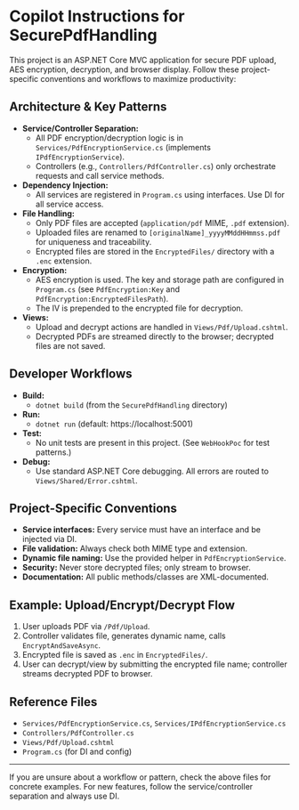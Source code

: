 <!-- Use this file to provide workspace-specific custom instructions to Copilot. For more details, visit https://code.visualstudio.com/docs/copilot/copilot-customization#_use-a-githubcopilotinstructionsmd-file -->


# Copilot Instructions for SecurePdfHandling

This project is an ASP.NET Core MVC application for secure PDF upload, AES encryption, decryption, and browser display. Follow these project-specific conventions and workflows to maximize productivity:

## Architecture & Key Patterns
- **Service/Controller Separation:**
	- All PDF encryption/decryption logic is in `Services/PdfEncryptionService.cs` (implements `IPdfEncryptionService`).
	- Controllers (e.g., `Controllers/PdfController.cs`) only orchestrate requests and call service methods.
- **Dependency Injection:**
	- All services are registered in `Program.cs` using interfaces. Use DI for all service access.
- **File Handling:**
	- Only PDF files are accepted (`application/pdf` MIME, `.pdf` extension).
	- Uploaded files are renamed to `[originalName]_yyyyMMddHHmmss.pdf` for uniqueness and traceability.
	- Encrypted files are stored in the `EncryptedFiles/` directory with a `.enc` extension.
- **Encryption:**
	- AES encryption is used. The key and storage path are configured in `Program.cs` (see `PdfEncryption:Key` and `PdfEncryption:EncryptedFilesPath`).
	- The IV is prepended to the encrypted file for decryption.
- **Views:**
	- Upload and decrypt actions are handled in `Views/Pdf/Upload.cshtml`.
	- Decrypted PDFs are streamed directly to the browser; decrypted files are not saved.

## Developer Workflows
- **Build:**
	- `dotnet build` (from the `SecurePdfHandling` directory)
- **Run:**
	- `dotnet run` (default: https://localhost:5001)
- **Test:**
	- No unit tests are present in this project. (See `WebHookPoc` for test patterns.)
- **Debug:**
	- Use standard ASP.NET Core debugging. All errors are routed to `Views/Shared/Error.cshtml`.

## Project-Specific Conventions
- **Service interfaces:** Every service must have an interface and be injected via DI.
- **File validation:** Always check both MIME type and extension.
- **Dynamic file naming:** Use the provided helper in `PdfEncryptionService`.
- **Security:** Never store decrypted files; only stream to browser.
- **Documentation:** All public methods/classes are XML-documented.

## Example: Upload/Encrypt/Decrypt Flow
1. User uploads PDF via `/Pdf/Upload`.
2. Controller validates file, generates dynamic name, calls `EncryptAndSaveAsync`.
3. Encrypted file is saved as `.enc` in `EncryptedFiles/`.
4. User can decrypt/view by submitting the encrypted file name; controller streams decrypted PDF to browser.

## Reference Files
- `Services/PdfEncryptionService.cs`, `Services/IPdfEncryptionService.cs`
- `Controllers/PdfController.cs`
- `Views/Pdf/Upload.cshtml`
- `Program.cs` (for DI and config)

---
If you are unsure about a workflow or pattern, check the above files for concrete examples. For new features, follow the service/controller separation and always use DI.
